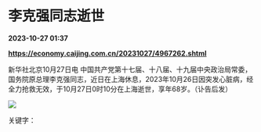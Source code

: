 # 李克强同志逝世

**2023-10-27 01:37**

**https://economy.caijing.com.cn/20231027/4967262.shtml**

新华社北京10月27日电 中国共产党第十七届、十八届、十九届中央政治局常委，国务院原总理李克强同志，近日在上海休息，2023年10月26日因突发心脏病，经全力抢救无效，于10月27日0时10分在上海逝世，享年68岁。（讣告后发）

![](https://tx1.cdn.caijing.com.cn/2014-03-27/114048455.jpg)

关键字：